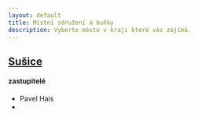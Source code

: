 ```yaml
---
layout: default
title: Místní sdružení a buňky
description: Vyberte město v kraji které vás zajímá.
---
```

<h2><a href="{{ '/susice/' | relative_url }}">Sušice</a></h2>
<div><h4>zastupitelé</h4>
<ul>
<li>Pavel Hais</li>
<li></li>
</ul>
</div>